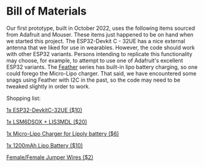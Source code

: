 # Bill of Materials

Our first prototype, built in October 2022, uses the following items sourced from Adafruit and Mouser.  These items just happened to be on hand when we started this project. The ESP32-Devkit C - 32UE has a nice external antenna that we liked for use in wearables. However, the code should work with other ESP32 variants.  Persons intending to replicate this functionality may choose, for example, to attempt to use one of Adafruit's excellent ESP32 variants.  The [Feather](https://www.adafruit.com/product/5000) series has built-in lipo battery charging, so one could forego the Micro-Lipo charger.  That said, we have encountered some snags using Feather with I2C in the past, so the code may need to be tweaked slightly in order to work.


Shopping list:

[1x ESP32-DevkitC-32UE ($10)](https://www.mouser.com/ProductDetail/Espressif-Systems/ESP32-DevKitC-32UE?qs=GedFDFLaBXFguOYDKoZ3jA%3D%3D)

[1x LSM6DSOX + LIS3MDL ($20)](https://www.adafruit.com/product/4517)

[1x Micro-Lipo Charger for Lipoly battery ($6)](https://www.adafruit.com/product/4410)

[1x 1200mAh Lipo Battery ($10)](https://www.adafruit.com/product/258)

[Female/Female Jumper Wires ($2)](https://www.adafruit.com/product/1951)

